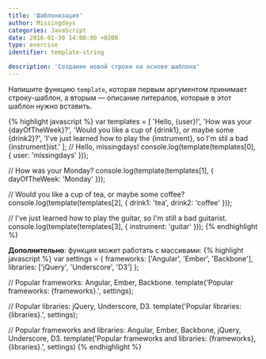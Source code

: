 ```yaml
---
title: 'Шаблонизация'
author: Missingdays
categories: JavaScript
date: 2016-01-30 14:00:00 +0200
type: exercise
identifier: template-string

description: 'Создание новой строки на основе шаблона'
---
```


Напишите функцию `template`, которая первым аргументом принимает строку-шаблон, а вторым — описание литералов, которые в этот шаблон нужно вставить. 

{% highlight javascript %}
var templates = [
  'Hello, {user}!',
  'How was your {dayOfTheWeek}?',
  'Would you like a cup of {drink1}, or maybe some {drink2}?',
  'I\'ve just learned how to play the {instrument}, so I\'m stil a bad {instrument}ist.'
];
// Hello, missingdays!
console.log(template(templates[0], { user: 'missingdays' })); 

// How was your Monday?
console.log(template(templates[1], { dayOfTheWeek: 'Monday' })); 

// Would you like a cup of tea, or maybe some coffee?
console.log(template(templates[2], { drink1: 'tea', drink2: 'coffee' })); 

// I've just learned how to play the guitar, so I'm still a bad guitarist.
console.log(template(templates[3], { instrument: 'guitar' })); 
{% endhighlight %}

**Дополнительно**: функция может работать с массивами:
{% highlight javascript %}
var settings = {
  frameworks: ['Angular', 'Ember', 'Backbone'],
  libraries: ['jQuery', 'Underscore', 'D3']
};

// Popular frameworks: Angular, Ember, Backbone.
template('Popular frameworks: {frameworks}.', settings);

// Popular libraries: jQuery, Underscore, D3.
template('Popular libraries: {libraries}.', settings);

// Popular frameworks and libraries: Angular, Ember, Backbone, jQuery, Underscore, D3.
template('Popular frameworks and libraries: {frameworks}, {libraries}.', settings)
{% endhighlight %}
